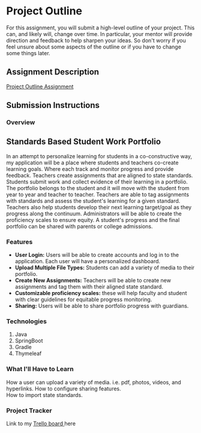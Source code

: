 # Project Outline
For this assignment, you will submit a high-level outline of your project. This can, and likely will, change over time. In particular, your mentor will provide direction and feedback to help sharpen your ideas. So don't worry if you feel unsure about some aspects of the outline or if you have to change some things later.

## Assignment Description
[Project Outline Assignment](https://education.launchcode.org/liftoff/modules/assignments/project-outline)

## Submission Instructions

### Overview
Standards Based Student Work Portfolio
----
In an attempt to personalize learning for students in a co-constructive way, my application will be a place where 
students and teachers co-create learning goals.  Where each track and monitor progress and provide feedback.  Teachers 
create assignments that are aligned to state standards.  Students submit work and collect evidence of their learning in 
a portfolio.  The portfolio belongs to the student and it will move with the student from year to year and teacher to teacher. 
Teachers are able to tag assignments with standards and assess the student's learning for a given standard.  
Teachers also help students develop their next learning target/goal as they progress along the continuum.  Administrators 
will be able to create the proficiency scales to ensure equity.  A student's progress and the final portfolio can be 
shared with parents or college admissions.   
### Features
- **User Login:** Users will be able to create accounts and log in to the application. Each user will have a personalized dashboard.
- **Upload Multiple File Types:** Students can add a variety of media to their portfolio.  
- **Create New Assignments:** Teachers will be able to create new assignments and tag them with their aligned state standard. 
- **Customizable proficiency scales:** these will help faculty and student with clear guidelines for equitable progress monitoring. 
- **Sharing:** Users will be able to share portfolio progress with guardians. 


### Technologies
1. Java 
2. SpringBoot
3. Gradle
4. Thymeleaf

### What I'll Have to Learn
How a user can upload a variety of media.  i.e. pdf, photos, videos, and hyperlinks.
How to configure sharing features.  
How to import state standards.  

### Project Tracker
Link to my [Trello board ](https://trello.com/b/aXf3ie24/liftoff-project-boardabbyhowe) here
